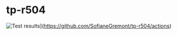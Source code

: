 # tp-r504
![Test results](https://github.com/SofianeGremont/tp-r504/actions/workflows/pytest.yml/badge.svg)](https://github.com/SofianeGremont/tp-r504/actions)